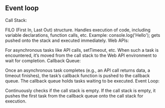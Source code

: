 ## Event loop

Call Stack:

FILO (First In, Last Out) structure.
Handles execution of code, including variable declarations, function calls, etc.
Example: console.log('Hello'); gets pushed onto the stack and executed immediately.
Web APIs:

For asynchronous tasks like API calls, setTimeout, etc.
When such a task is encountered, it’s moved from the call stack to the Web API environment to wait for completion.
Callback Queue:

Once an asynchronous task completes (e.g., an API call returns data, a timeout finishes), the task’s callback function is pushed to the callback queue.
The callback queue holds tasks waiting to be executed.
Event Loop:

Continuously checks if the call stack is empty.
If the call stack is empty, it pushes the first task from the callback queue onto the call stack for execution.
